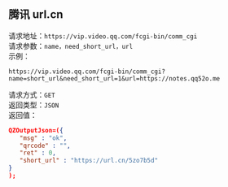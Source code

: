## 腾讯 url.cn

请求地址：`https://vip.video.qq.com/fcgi-bin/comm_cgi`  
请求参数：`name，need_short_url，url`  
示例：
```
https://vip.video.qq.com/fcgi-bin/comm_cgi?name=short_url&need_short_url=1&url=https://notes.qq52o.me
```

请求方式：`GET`  
返回类型：`JSON`  
返回值：
```json
QZOutputJson=({
   "msg" : "ok",
   "qrcode" : "",
   "ret" : 0,
   "short_url" : "https://url.cn/5zo7b5d"
}
);
```